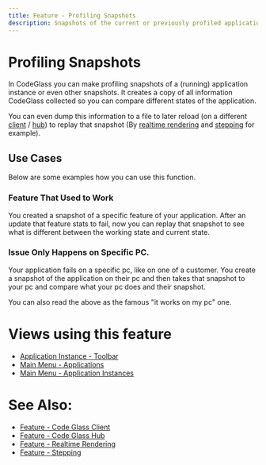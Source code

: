 ```yaml
---
title: Feature - Profiling Snapshots
description: Snapshots of the current or previously profiled applications.
---
```

# Profiling Snapshots
In CodeGlass you can make profiling snapshots of a (running) application instance or even other snapshots.
It creates a copy of all information CodeGlass collected so you can compare different states of the application.

You can even dump this information to a file to later reload (on a different [client](CodeGlassClient.md) / [hub](CodeGlassHub.md)) to replay that snapshot (By [realtime rendering](RealtimeRendering.md) and [stepping](ApplicationInstanceStepping.md) for example).


## Use Cases
Below are some examples how you can use this function. 

### Feature That Used to Work
You created a snapshot of a specific feature of your application. 
After an update that feature stats to fail, now you can replay that snapshot  to see what is different between the working state and current state.


### Issue Only Happens on Specific PC.
Your application fails on a specific pc, like on one of a customer.
You create a snapshot of the application on their pc and then takes that snapshot to your pc and compare what your pc does and their snapshot. 

You can also read the above as the famous "it works on my pc" one. 


# Views using this feature
 - [Application Instance - Toolbar](../views/ApplicationInstanceDockWindow/Toolbar.md#snapshots)
 - [Main Menu - Applications ](../views/mainwindow/application.md)
 - [Main Menu - Application Instances](../views/mainwindow/applicationInstance.md)
 
# See Also:
- [Feature - Code Glass Client](CodeGlassClient.md)
- [Feature - Code Glass Hub](CodeGlassHub.md)
- [Feature - Realtime Rendering](RealtimeRendering.md)
- [Feature - Stepping](ApplicationInstanceStepping.md)


